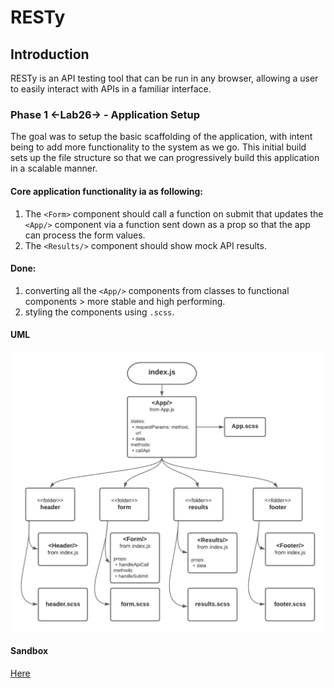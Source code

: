 # RESTy

## Introduction

RESTy is an API testing tool that can be run in any browser, allowing a user to easily interact with APIs in a familiar interface.

### Phase 1 <-Lab26-> - Application Setup

The goal was to setup the basic scaffolding of the application, with intent being to add more functionality to the system as we go. This initial build sets up the file structure so that we can progressively build this application in a scalable manner.

#### Core application functionality ia as following:

1. The `<Form>` component should call a function on submit that updates the `<App/>` component via a function sent down as a prop so that the app can process the form values.
2. The `<Results/>` component should show mock API results.

#### Done:

1. converting all the `<App/>` components from classes to functional components > more stable and high performing.
2. styling the components using `.scss`.

#### UML

![lab26-uml](./src/images/lab26-uml.png)

#### Sandbox

[Here](https://codesandbox.io/s/funny-darwin-pub7h?file=/src/App.js)
